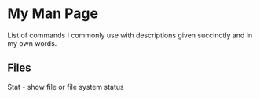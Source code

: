 # My Man Page
List of commands I commonly use with descriptions given succinctly and in my own words. 

## Files
Stat - show file or file system status
